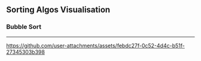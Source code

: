 ## Sorting Algos Visualisation

### Bubble Sort
---


https://github.com/user-attachments/assets/febdc27f-0c52-4d4c-b51f-27345303b398


  
